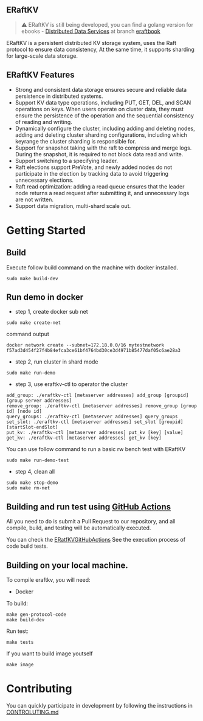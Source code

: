 ## ERaftKV

> :warning: ERaftKV is still being developed, you can find a golang version for ebooks - [Distributed Data Services](https://3.cn/1W-jAWMR) at branch [eraftbook](https://github.com/eraft-io/eraft/tree/eraftbook) 

ERaftKV is a persistent distributed KV storage system, uses the Raft protocol to ensure data consistency, At the same time, it supports sharding for large-scale data storage.

## ERaftKV Features
- Strong and consistent data storage ensures secure and reliable data persistence in distributed systems.
- Support KV data type operations, including PUT, GET, DEL, and SCAN operations on keys. When users operate on cluster data, they must ensure the persistence of the operation and the sequential consistency of reading and writing.
- Dynamically configure the cluster, including adding and deleting nodes, adding and deleting cluster sharding configurations, including which keyrange the cluster sharding is responsible for.
- Support for snapshot taking with the raft to compress and merge logs. During the snapshot, it is required to not block data read and write.
- Support switching to a specifying leader.
- Raft elections support PreVote, and newly added nodes do not participate in the election by tracking data to avoid triggering unnecessary elections.
- Raft read optimization: adding a read queue ensures that the leader node returns a read request after submitting it, and unnecessary logs are not written.
- Support data migration, multi-shard scale out.

# Getting Started

## Build 

Execute follow build command on the machine with docker installed.

```
sudo make build-dev
```

## Run demo in docker

- step 1, create docker sub net

```
sudo make create-net
```

command output
```
docker network create --subnet=172.18.0.0/16 mytestnetwork
f57ad3d454f27f4b84efca3ce61bf4764bd30ce3d4971b85477daf05c6ae28a3
```

- step 2, run cluster in shard mode

```
sudo make run-demo
```

- step 3, use eraftkv-ctl to operator the cluster

```
add_group: ./eraftkv-ctl [metaserver addresses] add_group [groupid] [group server addresses]
remove_group: ./eraftkv-ctl [metaserver addresses] remove_group [group id] [node id]
query_groups: ./eraftkv-ctl [metaserver addresses] query_groups
set_slot: ./eraftkv-ctl [metaserver addresses] set_slot [groupid] [startSlot-endSlot]
put_kv: ./eraftkv-ctl [metaserver addresses] put_kv [key] [value]
get_kv: ./eraftkv-ctl [metaserver addresses] get_kv [key]
```

You can use follow command to run a basic rw bench test with ERaftKV
```
sudo make run-demo-test
```

- step 4, clean all
```
sudo make stop-demo
sudo make rm-net
```

## Building and run test using [GitHub Actions](https://github.com/features/actions)

All you need to do is submit a Pull Request to our repository, and all compile, build, and testing will be automatically executed.

You can check the [ERatfKVGitHubActions](https://github.com/eraft-io/eraft/actions) See the execution process of code build tests.

## Building on your local machine.

To compile eraftkv, you will need:
- Docker

To build:
```
make gen-protocol-code
make build-dev
```

Run test:
```
make tests
```

If you want to build image youtself
```
make image
```

# Contributing

You can quickly participate in development by following the instructions in [CONTROLUTING.md](https://github.com/eraft-io/eraft/blob/master/CONTRIBUTING.md)
